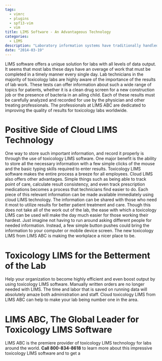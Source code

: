 ```yaml
---
tags:
  - vimrc
  - plugins
  - spf13-vim
  - vim
title: LIMS Software - An Advantageous Technology
categories:
  - LIMS
description: "Laboratory information systems have traditionally handled only the management and "
date: "2014-03-19"
---
```


LIMS software offers a unique solution for labs with all levels of data output. It seems that most labs these days have an overage of work that must be completed in a timely manner every single day. Lab technicians in the majority of toxicology labs are highly aware of the importance of the results of lab work. These tests can offer information about such a wide range of topics for patients, whether it is a clean drug screen for a new construction job or the presence of bacteria in an ailing child. Each of these results must be carefully analyzed and recorded for use by the physician and other treating professionals. The professionals at LIMS ABC are dedicated to improving the quality of results for toxicology labs worldwide.

 

# Positive Side of Cloud LIMS Technology

One way to store such important information, and record it properly is through the use of toxicology LIMS software. One major benefit is the ability to store all the necessary information with a few simple clicks of the mouse and the basic typing skills required to enter results. Toxicology LIMS software makes the entire process a breeze for all employees. Cloud LIMS also offers other advantages. Simple things such as being able to track point of care, calculate result consistency, and even track prescription medications becomes a process that technicians find easier to do. Each piece of this relevant information can be made available immediately using cloud LIMS technology. The information can be shared with those who need it most to utilize results for better patient treatment and care. Though this does not take all of the work out of the lab, the ease with which a toxicology LIMS can be used will make the day much easier for those working their hardest. Just imagine not having to run around asking different people for needed information. Instead, a few simple button pushes could bring the information to your computer or mobile device screen. The new toxicology LIMS from LIMS ABC is making the workplace a nicer place to be.

# Toxicology LIMS for the Betterment of the Lab

Help your organization to become highly efficient and even boost output by using toxicology LIMS software. Manually written orders are no longer needed with LIMS. The time and labor that is saved on running data will absolutely amaze both administration and staff. Cloud toxicology LIMS from LIMS ABC can help to make your lab being number one in the area.

# LIMS ABC, The Global Leader for Toxicology LIMS Software

LIMS ABC is the premiere provider of toxicology LIMS technology for labs around the world. **Call 800-834-8618** to learn more about this impressive toxicology LIMS software and to get a